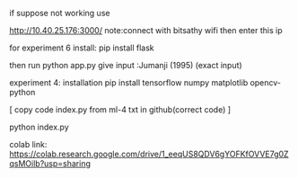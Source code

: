 if suppose not working use 

http://10.40.25.176:3000/
note:connect with bitsathy wifi
then enter this ip


for experiment 6 install:
  pip install flask

  then run python app.py
give input :Jumanji (1995)  (exact input)


experiment 4: installation 
pip install tensorflow numpy matplotlib opencv-python

[  copy code index.py from ml-4 txt in github(correct code)  ]

python index.py

colab link: https://colab.research.google.com/drive/1_eeqUS8QDV6gYOFKfOVVE7g0ZqsMOilb?usp=sharing
